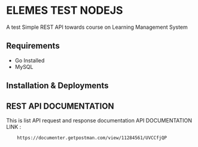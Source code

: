 # ELEMES TEST NODEJS

A test Simple REST API towards course on Learning Management System


## Requirements
- Go Installed
- MySQL

## Installation & Deployments

## REST API DOCUMENTATION

This is list API request and response documentation
API DOCUMENTATION LINK :
```bash
    https://documenter.getpostman.com/view/11284561/UVCCfjQP
```
 
 
